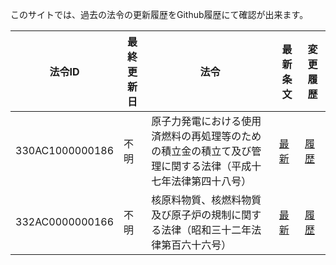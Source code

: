 このサイトでは、過去の法令の更新履歴をGithub履歴にて確認が出来ます。


| 法令ID | 最終更新日 | 法令 | 最新条文 | 変更履歴 |
| ------------- | ------------- | ------------- | ------------- | ------------- |
| 330AC1000000186 | 不明 | 原子力発電における使用済燃料の再処理等のための積立金の積立て及び管理に関する法律（平成十七年法律第四十八号）  | [最新](https://github.com/automationjp/laws_doc/blob/main/docs/330AC1000000186/index.txt) | [履歴](https://github.com/automationjp/laws_doc/commits/main/docs/330AC1000000186/index.txt) |
| 332AC0000000166 | 不明 | 核原料物質、核燃料物質及び原子炉の規制に関する法律（昭和三十二年法律第百六十六号）  | [最新](https://github.com/automationjp/laws_doc/blob/main/docs/330AC1000000186/index.txt) | [履歴](https://github.com/automationjp/laws_doc/commits/main/docs/332AC0000000166/index.txt) |

